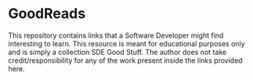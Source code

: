 # GoodReads
This repository contains links that a Software Developer might find interesting to learn. This resource is meant for educational purposes only and is simply a collection SDE Good Stuff. The author does not take credit/responsibility for any of the work present inside the links provided here. 
